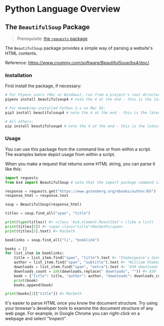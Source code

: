 # Python Language Overview

## The `BeautifulSoup` Package

> Prerequisite: [the `requests` package](/notes/programming-languages/python/packages/requests.md)

The `BeautifulSoup` package provides a simple way of parsing a website's HTML contents.

Reference: https://www.crummy.com/software/BeautifulSoup/bs4/doc/.

### Installation

First install the package, if necessary:

```` sh
# For Pipenv users (Mac or Windows), run from a project's root directory:
pipenv install beautifulsoup4 # note the 4 at the end - this is the latest version

# For Homebrew-installed Python 3.x on Mac OS:
pip3 install beautifulsoup4 # note the 4 at the end - this is the latest version

# All others:
pip install beautifulsoup4 # note the 4 at the end - this is the latest version
````

### Usage

You can use this package from the command line or from within a script. The examples below depict usage from within a script.

When you make a request that returns some HTML string, you can parse it like this:

```py
import requests
from bs4 import BeautifulSoup # note that the import package command is `bs4`

response = requests.get("https://www.gutenberg.org/ebooks/author/65")
response_html = response.text

soup = BeautifulSoup(response_html)

titles = soup.find_all("span", "title")

print(type(titles)) #> <class 'bs4.element.ResultSet'> (like a list)
print(titles[5]) #> <span class="title">Macbeth</span>
print(titles[5].text) #> Macbeth

booklinks = soup.find_all("li", "booklink")

books = []
for list_item in booklinks:
    title = list_item.find("span", "title").text #> "Shakespeare's Sonnets"
    author = list_item.find("span", "subtitle").text #> "William Shakespeare"
    downloads = list_item.find("span", "extra").text #> '830 downloads'
    downloads_count = int(downloads.replace(" downloads", "")) #> 830
    book = {"title": title, "author": author, "downloads": downloads_count}
    print(book)
    books.append(book)

print(books[2]["title"]) #> Macbeth
```

It's easier to parse HTML once you know the document structure. Try using your browser's developer tools to examine the document structure of any web page. For example, in Google Chrome you can right-click on a webpage and select "Inspect".
